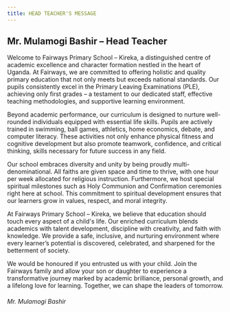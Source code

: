 ```yaml
---
title: HEAD TEACHER'S MESSAGE
---
```

## Mr. Mulamogi Bashir – Head Teacher

Welcome to Fairways Primary School – Kireka, a distinguished centre of academic excellence and character formation nestled in the heart of Uganda. At Fairways, we are committed to offering holistic and quality primary education that not only meets but exceeds national standards. Our pupils consistently excel in the Primary Leaving Examinations (PLE), achieving only first grades – a testament to our dedicated staff, effective teaching methodologies, and supportive learning environment.

Beyond academic performance, our curriculum is designed to nurture well-rounded individuals equipped with essential life skills. Pupils are actively trained in swimming, ball games, athletics, home economics, debate, and computer literacy. These activities not only enhance physical fitness and cognitive development but also promote teamwork, confidence, and critical thinking, skills necessary for future success in any field.

Our school embraces diversity and unity by being proudly multi-denominational. All faiths are given space and time to thrive, with one hour per week allocated for religious instruction. Furthermore, we host special spiritual milestones such as Holy Communion and Confirmation ceremonies right here at school. This commitment to spiritual development ensures that our learners grow in values, respect, and moral integrity.

At Fairways Primary School – Kireka, we believe that education should touch every aspect of a child's life. Our enriched curriculum blends academics with talent development, discipline with creativity, and faith with knowledge. We provide a safe, inclusive, and nurturing environment where every learner’s potential is discovered, celebrated, and sharpened for the betterment of society.

We would be honoured if you entrusted us with your child. Join the Fairways family and allow your son or daughter to experience a transformative journey marked by academic brilliance, personal growth, and a lifelong love for learning. Together, we can shape the leaders of tomorrow.

###### Mr. Mulamogi Bashir
